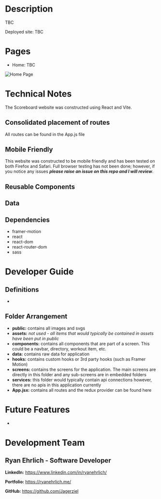 # Description
TBC

Deployed site: TBC

# Pages
- Home: TBC

![Home Page](/public/RM-home01.png)


# Technical Notes
The Scoreboard website was constructed using React and Vite.

## Consolidated placement of routes
All routes can be found in the App.js file

## Mobile Friendly
This website was constructed to be mobile friendly and has been tested on both Firefox and Safari.  Full browser testing has not been done; however, if you notice any issues ***please raise an issue on this repo and I will review***.

## Reusable Components


## Data



## Dependencies
- framer-motion
- react
- react-dom
- react-router-dom
- sass

# Developer Guide

## Definitions
- 

## Folder Arrangement
- **public:** contains all images and svgs
- **assets:** *not used - all items that would typically be contained in assets have been put in public*
- **components:** contains all components that are part of a screen.  This could be a navbar, directory, workout item, etc.
- **data:** contains raw data for application
- **hooks:** contains custom hooks or 3rd party hooks (such as Framer Motion)
- **screens:** contains the screens for the application.  The main screens are directly in this folder and any sub-screens are in embedded folders
- **services:** this folder would typically contain api connections however, there are no apis in this application currently
- **App.jsx:** contains all routes and the redux provider can be found here


# Future Features
- 

# Development Team

## Ryan Ehrlich - Software Developer

**LinkedIn:** https://www.linkedin.com/in/ryanehrlich/

**Portfolio:** https://ryanehrlich.me/

**GitHub:** https://github.com/Jagerziel
